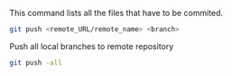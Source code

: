 This command lists all the files that have to be commited.

```bash
git push <remote_URL/remote_name> <branch>
```

Push all local branches to remote repository

```bash
git push -all
```
